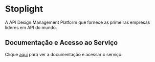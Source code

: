 # Stoplight

A API Design Management Platform que fornece as primeiras empresas líderes em API do mundo.

## Documentação e Acesso ao Serviço

Clique [aqui](https://stoplight.io) para ver a documentação e acessar o serviço.
